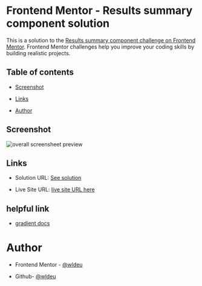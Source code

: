 # Frontend Mentor - Results summary component solution

This is a solution to the [Results summary component challenge on Frontend Mentor](https://www.frontendmentor.io/challenges/results-summary-component-CE_K6s0maV). Frontend Mentor challenges help you improve your coding skills by building realistic projects. 

  

## Table of contents

  

- [Screenshot](#screenshot)

- [Links](#links)

- [Author](#author)


## Screenshot
 ![overall screensheet preview](/assets/images/Screenshot%202024-06-07.png)
  
## Links

- Solution URL: [See solution](https://github.com/wldeu/Frontend-Mentor-Challenges-Collection/tree/main/results-summary-component)

- Live Site URL: [ live site URL here](https://wldeu.github.io/Frontend-Mentor-Challenges-Collection/results-summary-component/)

## helpful link

- [gradient docs](https://developer.mozilla.org/en-US/docs/Web/CSS/gradient/linear-gradient)


# Author

<!-- Website - [weldu.github.io](wldeu.github.io) -->

- Frontend Mentor - [@wldeu](https://www.frontendmentor.io/profile/wldeu)

- Github- [@wldeu](https://www.github.com/wldeu)
